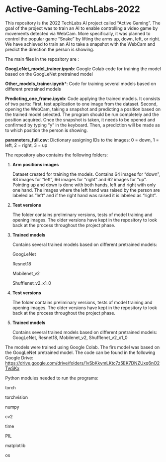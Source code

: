 # Active-Gaming-TechLabs-2022

This repository is the 2022 TechLabs AI project called “Active Gaming”. The goal of the project was to train an AI to enable controlling a video game by movements detected via WebCam. More specifically, it was planned to control the popular game “Snake” by lifting the arms up, down, left, or right. We have achieved to train an AI to take a snapshot with the WebCam and predict the direction the person is showing. 


The main files in the repository are :

**GoogLeNet_model_trainer.ipynb**: Google Colab code for training the model based on the GoogLeNet pretrained model

**Other_models_trainer.ipynb***: Code for training several models based on different pretrained models

**Predicting_one_frame.ipynb**: Code applying the trained models. It consists of two parts: First, test application to one image from the dataset. Second, opening the WebCam, taking a snapshot and predicting a position based on the trained model selected. The program should be run completely and the position acquired. Once the snapshot is taken, it needs to be opened and confirmed by typing “y” in the keyboard. Then, a prediction will be made as to which position the person is showing.

**parameters_full.csv**: Dictionary assigning IDs to the images: 0 = down, 1 = left, 2 = right, 3 = up 


The repository also contains the following folders:

1. **Arm positions images**

  	Dataset created for training the models. Contains 64 images for “down”, 63 images for “left”, 66 images for “right” and 62 images for “up”. Pointing up and down is done with both hands, left and right with only one hand. The images where the left hand was raised by the person are labeled as “left” and if the right hand was raised it is labeled as “right”.

2.	**Test versions**

    The folder contains preliminary versions, tests of model training and opening images. The older versions have kept in the repository to look back at the process    throughout the project phase.

3.	**Trained models**

    Contains several trained models based on different pretrained models:

      GoogLeNet

      Resnet18

      Mobilenet_v2

      Shufflenet_v2_x1_0

2.	**Test versions**

    The folder contains preliminary versions, tests of model training and opening images. The older versions have kept in the repository to look back at the process    throughout the project phase.
    
3.	**Trained models**

    Contains several trained models based on different pretrained models:
      GoogLeNet,
      Resnet18,
      Mobilenet_v2,
      Shufflenet_v2_x1_0


The models were trained using Google Colab. The firs model was based on the GoogLeNet pretrained model. The code can be found in the following Google Drive:
https://drive.google.com/drive/folders/1vSbKkymLKtc7z5EK7DNZUxq6nO2TwSKx


Python modules needed to run the programs:

torch

torchvision

numpy

cv2

time

PIL

matplotlib

os

